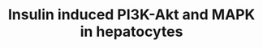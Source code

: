 ---
annotations:
- id: PW:0000143
  parent: regulatory pathway
  type: Pathway Ontology
  value: insulin signaling pathway
- id: CL:0000182
  parent: native cell
  type: Cell Type Ontology
  value: hepatocyte
authors:
- Susan
description: Insulin-induced P13K-Akt and MAPK network in hepatocytes. Pathway is
  adapted from Figure 5 in the publication by Zhang et al (2017) in the Journal of
  Proteome Research
last-edited: 2018-03-19
organisms:
- Rattus norvegicus
redirect_from:
- /index.php/Pathway:WP4229
- /instance/WP4229
- /instance/WP4229_rr96564
revision: r96564
schema-jsonld:
- '@context': https://schema.org/
  '@id': https://wikipathways.github.io/pathways/WP4229.html
  '@type': Dataset
  creator:
    '@type': Organization
    name: WikiPathways
  description: Insulin-induced P13K-Akt and MAPK network in hepatocytes. Pathway is
    adapted from Figure 5 in the publication by Zhang et al (2017) in the Journal
    of Proteome Research
  keywords:
  - 4eBP
  - Acly
  - Akt
  - Akt1s1
  - BAD
  - ERK
  - Eif4e
  - FoxK1
  - Foxo1
  - GRB2
  - Grb10
  - Gsk3
  - Gys1
  - Gys2
  - IRS1
  - IRS2
  - Insulin-1
  - LARP1
  - MEK
  - Ndrg1
  - Pfkfb2
  - Pi3K
  - RAF
  - RAS
  - RSK1
  - Raptor
  - Rheb
  - Rps6
  - S6K
  - SHC-1
  - SOS1
  - TSC1
  - TSC2
  - mLST8
  - mTOR
  license: CC0
  name: Insulin induced PI3K-Akt and MAPK in hepatocytes
seo: CreativeWork
title: Insulin induced PI3K-Akt and MAPK in hepatocytes
wpid: WP4229
---